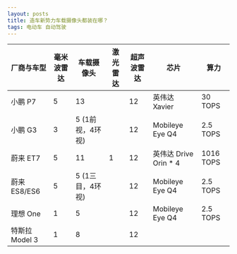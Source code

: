 ```yaml
---
layout: posts
title: 造车新势力车载摄像头都装在哪？
tags: 电动车 自动驾驶
---
```



| 厂商与车型     | 毫米波雷达 | 车载摄像头 | 激光雷达 | 超声波雷达 | 芯片 | 算力 |
| -------------- | ---------- | ---------- | -------- | ---------- | -------------- | -------------- |
| 小鹏 P7 | 5 | 13 |  | 12 | 英伟达 Xavier | 30 TOPS |
| 小鹏 G3        | 3 | 5 (1前视，4环视) |          | 12 | Mobileye Eye Q4 | 2.5 TOPS |
| 蔚来 ET7       | 5          | 11 | 1 | 12 | 英伟达 Drive Orin * 4 | 1016 TOPS |
| 蔚来 ES8/ES6 | 5 | 5 (1三目，4环视) |  | 12 | Mobileye Eye Q4 | 2.5 TOPS |
| 理想 One       | 1 | 5 |          | 12 | Mobileye Eye Q4 | 2.5 TOPS |
| 特斯拉 Model 3 | 1          | 8       |          | 12         |          |          |


